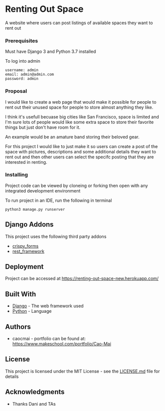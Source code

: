 # Renting Out Space

A website where users can post listings of available spaces they want to rent out

### Prerequisites

Must have Django 3 and Python 3.7 installed

To log into admin 

```
username: admin
email: admin@admin.com
password: admin
```

### Proposal
I would like to create a web page that would make it possible for people to rent out their unused space for people to store almost anything they like.

I think it's usefull becuase big cities like San Francisco, space is limited and I'm sure lots of people would like some extra space to store their favorite things but just don't have room for it.

An example would be an amature band storing their beloved gear.

For this project I would like to just make it so users can create a post of the space with pictures, descriptions and some additional details they want to rent out and then other users can select the specifc posting that they are interested in renting.

### Installing

Project code can be viewed by cloneing or forking then open with any integrated development environment

To run project in an IDE, run the following in terminal
```
python3 manage.py runserver
```
## Django Addons
This project uses the following third party addons
* [crispy_forms](https://django-crispy-forms.readthedocs.io/en/latest/)
* [rest_framework](https://www.django-rest-framework.org/) 


## Deployment

Project can be accessed at https://renting-out-space-new.herokuapp.com/


## Built With

* [Django](https://www.djangoproject.com/) - The web framework used
* [Python](https://www.python.org/) - Language


## Authors

* caocmai - portfolio can be found at:
https://www.makeschool.com/portfolio/Cao-Mai

## License

This project is licensed under the MIT License - see the [LICENSE.md](LICENSE.md) file for details

## Acknowledgments

* Thanks Dani and TAs
